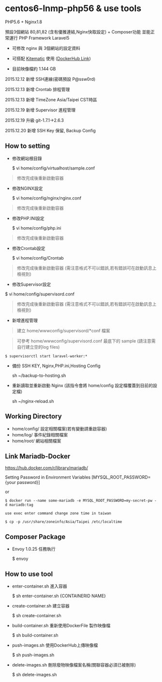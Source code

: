 # centos6-lnmp-php56 & use tools

PHP5.6 + Nginx1.8

預設3個網站 80,81,82 (含有優雅連結,Nginx快取設定) + Composer功能 並能正常運行 PHP Framework Laravel5

- 可修改 nginx 與 3個網站的設定資料

- 可搭配 [Kitematic](https://www.docker.com/docker-toolbox) 使用 ([DockerHub Link](https://hub.docker.com/r/imagine10255/centos6-lnmp-php56/))

- 目前映像檔約 1.144 GB


2015.12.12 新增 SSH連線(密碼預設 P@ssw0rd)

2015.12.13 新增 Crontab 排程管理

2015.12.13 新增 TimeZone Asia/Taipei CST時區

2015.12.19 新增 Supervisor 進程管理

2015.12.19 升級 git-1.7.1->2.6.3

2015.12.20 新增 SSH Key 保留, Backup Config


## How to setting

- 修改網站根目錄

    $ vi home/config/virtualhost/sample.conf

> 修改完成後重新啟動容器 

- 修改NGINX設定

    $ vi home/config/nginx/nginx.conf

> 修改完成後重新啟動容器

- 修改PHP.INI設定

    $ vi home/config/php.ini

> 修改完成後重新啟動容器

- 修改Crontab設定

    $ vi home/config/Crontab

> 修改完成後重新啟動容器 (需注意格式不可以錯誤,若有錯誤可在啟動訊息上檢視到)

- 修改Supervisor設定

 $ vi home/config/supervisord.conf

> 修改完成後重新啟動容器 (需注意格式不可以錯誤,若有錯誤可在啟動訊息上檢視到)


- 新增進程管理

> 建立 home/wwwconfig/supervisord/*conf 檔案

> 可參考 home/wwwconfig/supervisord.conf 最底下的 sample (請注意需自行建立空的log files)

    $ supervisorctl start laravel-worker:*


- 備份 SSH KEY, Nginx,PHP.ini,Hosting Config

    sh ~/backup-to-hosting.sh


- 重新讀取並重新啟動 Nginx (該指令會將 home/config 設定檔覆蓋到目前的設定檔)

    sh ~/nginx-reload.sh


## Working Directory

- home/config/ 設定相關檔案(若有變動請重啟容器)
- home/log/    事件紀錄相關檔案
- home/root/   網站相關檔案


## Link Mariadb-Docker

https://hub.docker.com/r/library/mariadb/

Setting Password in Environment Variables [MYSQL_ROOT_PASSWORD={your password}]

or

    $ docker run --name some-mariadb -e MYSQL_ROOT_PASSWORD=my-secret-pw -d mariadb:tag

`use exec enter command change zone time in taiwan`

    $ cp -p /usr/share/zoneinfo/Asia/Taipei /etc/localtime

## Composer Package

- Envoy 1.0.25 任務執行

    $ envoy


## How to use tool

- enter-container.sh 進入容器

    $ sh enter-container.sh {CONTAINERID NAME}

- create-container.sh 建立容器

    $ sh create-container.sh

- build-container.sh 重新使用DockerFile 製作映像檔

    $ sh build-container.sh

- push-images.sh 使用DockerHub上傳映像檔

    $ sh push-images.sh

- delete-images.sh 刪除廢物映像檔案<none>名稱(關聯容器必須已被刪除)

    $ sh delete-images.sh
